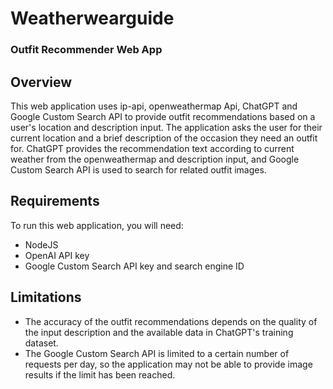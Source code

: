# Weatherwearguide
### Outfit Recommender Web App


## Overview
 This web application uses ip-api, openweathermap Api, ChatGPT and Google Custom Search API to provide outfit recommendations based on a user's location and description input. The application asks the user for their current location and a brief description of the occasion they need an outfit for. ChatGPT provides the recommendation text according to current weather from the openweathermap and description input, and Google Custom Search API is used to search for related outfit images.

## Requirements
To run this web application, you will need:

 - NodeJS
 - OpenAI API key
 - Google Custom Search API key and search engine ID


## Limitations
 - The accuracy of the outfit recommendations depends on the quality of the input description and the available data in ChatGPT's training dataset.
 - The Google Custom Search API is limited to a certain number of requests per day, so the application may not be able to provide image results if the limit has been reached.
